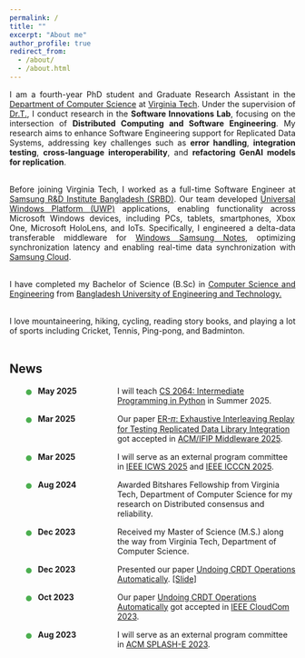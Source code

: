 ```yaml
---
permalink: /
title: ""
excerpt: "About me"
author_profile: true
redirect_from:
  - /about/
  - /about.html
---
```


<style>
.recent-news {
  position: relative;
  margin-left: 20px;
  padding-left: 20px;
}

.recent-news li {
  position: relative;
  margin-bottom: 15px;
  padding-left: 10px;
  display: grid;
  grid-template-columns: 130px 1fr;
  align-items: start;
  column-gap: 10px;
}

.recent-news li::before {
  content: '';
  position: absolute;
  left: -11px;
  top: 6px;
  width: 10px;
  height: 10px;
  background-color: #4CAF50;
  border-radius: 50%;
}

.recent-news li strong {
  font-weight: bold;
  display: inline-block;
  white-space: nowrap;
}

.recent-news li span {
  display: block;
}
</style>


<div style="text-align: justify">
I am a fourth-year PhD student and Graduate Research Assistant in the <a href = "https://cs.vt.edu/" target="_blank"> Department of Computer Science</a> at <a href = "https://vt.edu/" target="_blank"> Virginia Tech</a>. Under the supervision of <a href = "https://people.cs.vt.edu/~tilevich/" target = "_blank">Dr.T.</a>, I conduct research in the <b>Software Innovations Lab</b>, focusing on the intersection of <b>Distributed Computing and Software Engineering</b>. My research aims to enhance Software Engineering support for Replicated Data Systems, addressing key challenges such as <b>error handling</b>, <b>integration testing</b>, <b>cross-language interoperability</b>, and <b> refactoring GenAI models for replication</b>.<br><br>

Before joining Virginia Tech, I worked as a full-time Software Engineer at <a href = "https://research.samsung.com/srbd" target="_blank"> Samsung R&D Institute Bangladesh (SRBD)</a>. Our team developed <a href = "https://learn.microsoft.com/en-us/windows/uwp/get-started/universal-application-platform-guide" target="_blank">Universal Windows Platform (UWP)</a> applications, enabling functionality across Microsoft Windows devices, including PCs, tablets, smartphones, Xbox One, Microsoft HoloLens, and IoTs. Specifically, I engineered a delta-data transferable middleware for <a href = "https://www.samsung.com/us/support/owners/app/samsung-notes" target="_blank">Windows Samsung Notes</a>, optimizing synchronization latency and enabling real-time data synchronization with <a href = "https://www.samsung.com/us/support/owners/app/samsung-cloud" target="_blank">Samsung Cloud</a>.<br><br>

I have completed my Bachelor of Science (B.Sc) in <a href = "https://cse.buet.ac.bd/" target="_blank">Computer Science and Engineering</a> from <a href = "https://www.buet.ac.bd/web/" target="_blank">Bangladesh University of Engineering and Technology.</a> <br><br>

I love mountaineering, hiking, cycling, reading story books, and playing a lot of sports including Cricket, Tennis, Ping-pong, and Badminton.<br> <br>

</div>

## News

<ul class="recent-news">
  <li><strong>May 2025</strong> 
    <span>I will teach <a href = "https://static.cs.vt.edu/Undergraduate/courses/CS2064.html#:~:text=CS%202064%20(Intermediate%20Programming%20in,first%20course%20in%20the%20series." target="_blank" rel="noopener noreferrer">CS 2064: Intermediate Programming in Python</a> in Summer 2025.</span>
  </li>
  <li><strong>Mar 2025</strong> 
    <span>Our paper <a href = "https://people.cs.vt.edu/provakar/Middleware_25__ER_%f0%9d%9c%8b_.pdf" target="_blank" rel="noopener noreferrer"> ER-𝜋: Exhaustive Interleaving Replay for Testing Replicated Data Library Integration</a> got accepted in <a href = "https://middleware-conf.github.io/2025/" target="_blank" rel="noopener noreferrer">ACM/IFIP Middleware 2025</a>.</span>
  </li>
    <li><strong>Mar 2025</strong> 
    <span>I will serve as an external program committee in <a href = "https://services.conferences.computer.org/2025/icws-2025/" target="_blank" rel="noopener noreferrer">IEEE ICWS 2025</a> and <a href = "http://www.icccn.org/" target="_blank" rel="noopener noreferrer">IEEE ICCCN 2025</a>.</span>
  </li>
  <li><strong>Aug 2024</strong>
    <span>Awarded Bitshares Fellowship from Virginia Tech, Department of Computer Science for my research on Distributed consensus and reliability.</span>
  </li>
  <li><strong>Dec 2023</strong>
    <span>Received my Master of Science (M.S.) along the way from Virginia Tech, Department of Computer Science.</span>
  </li>
  <li><strong>Dec 2023</strong>
    <span>Presented our paper <a href = "https://people.cs.vt.edu/provakar/CloudCom_23_Auto_Undo.pdf" target="_blank" rel="noopener noreferrer"> Undoing CRDT Operations Automatically</a>. <a href = "https://people.cs.vt.edu/provakar/Auto_Undo.pdf" target="_blank" rel="noopener noreferrer">[Slide]</a></span>
  </li>
  <li><strong>Oct 2023</strong>
    <span>Our paper <a href = "https://people.cs.vt.edu/provakar/CloudCom_23_Auto_Undo.pdf" target="_blank" rel="noopener noreferrer"> Undoing CRDT Operations Automatically</a> got accepted in <a href = "https://parsec2.unicampania.it/cloudcom2023/" target="_blank" rel="noopener noreferrer">IEEE CloudCom 2023</a>.</span>
  </li>
  <li><strong>Aug 2023</strong>
    <span>I will serve as an external program committee in <a href = "https://2023.splashcon.org/track/splash-2023-SPLASH-E?plenary=Hide%20plenary%20sessions" target="_blank" rel="noopener noreferrer">ACM SPLASH-E 2023</a>.</span>
  </li>
</ul>
